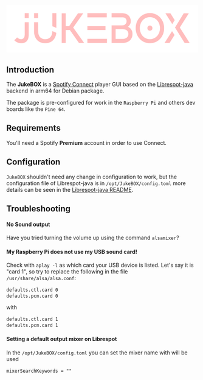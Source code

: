 ![JukeBOX logo](https://raw.githubusercontent.com/HBeserra/JukeBOX/main/juke.png)
## Introduction
The **JukeBOX**  is a  [Spotify Connect](https://www.spotify.com/connect/) player GUI based on the  [Librespot-java](https://github.com/librespot-org/librespot-java) backend in arm64 for Debian package.

The package is pre-configured for work in the `Raspberry Pi` and others dev boards like the `Pine 64`.

## Requirements

You'll need a Spotify **Premium** account in order to use Connect.

## Configuration

`JukeBOX` shouldn't need any change in configuration to work, but the configuration file of Librespot-java is in `/opt/JukeBOX/config.toml` more details can be seen in the [Librespot-java README](https://github.com/librespot-org/librespot-java).


## Troubleshooting

#### No Sound output
Have you tried turning the volume up using the command `alsamixer`?
#### My Raspberry Pi does not use my USB sound card!
Check with  `aplay -l`  as which card your USB device is listed. Let's say it is "card 1", so try to replace the following in the file  `/usr/share/alsa/alsa.conf`:

```
defaults.ctl.card 0
defaults.pcm.card 0

```

with

```
defaults.ctl.card 1
defaults.pcm.card 1
```

#### Setting a default output mixer on Librespot
In the `/opt/JukeBOX/config.toml`  you can set the mixer name with will be used

```
mixerSearchKeywords = ""
```





<!--stackedit_data:
eyJoaXN0b3J5IjpbLTg3MTQwODE1OSwxOTg4NDc2ODI3LC00OD
g3NzI5NDZdfQ==
-->